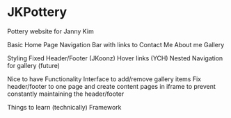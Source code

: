 # JKPottery
Pottery website for Janny Kim

Basic Home Page
   Navigation Bar with links to 
          Contact Me
          About me
          Gallery
		  
Styling 
	Fixed Header/Footer (JKoonz)
	Hover links (YCH)
	Nested Navigation for gallery (future) 
	
Nice to have Functionality 
	Interface to add/remove gallery items 
	Fix header/footer to one page and create content pages in iframe
		to prevent constantly maintaining the header/footer

Things to learn (technically)
	Framework

